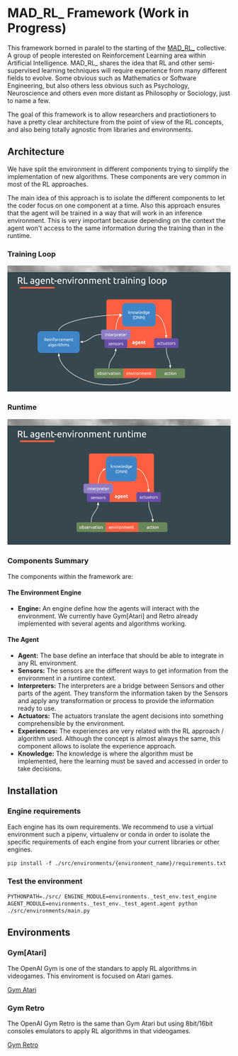MAD_RL_ Framework (Work in Progress)
===

This framework borned in paralel to the starting of the [MAD_RL_](https://www.meetup.com/MAD_RL/) collective. A group of people interested on Reinforcement Learning area within Artificial Intelligence. MAD_RL_ shares the idea that RL and other semi-supervised learning techniques will require experience from many different fields to evolve. Some obvious such as Mathematics or Software Engineering, but also others less obvious such as Psychology, Neuroscience and others even more distant as Philosophy or Sociology, just to name a few.

The goal of this framework is to allow researchers and practiotioners to have a pretty clear architecture from the point of view of the RL concepts, and also being totally agnostic from libraries and environments.

## Architecture

We have split the environment in different components trying to simplify the implementation of new algorithms. These components are very common in most of the RL approaches.

The main idea of this approach is to isolate the different components to let the coder focus on one component at a time. Also this approach ensures that the agent will be trained in a way that will work in an inference environment. This is very important because depending on the context the agent won't access to the same information during the training than in the runtime.

### Training Loop
![RL Agent Environment Training Loop](./images/mad_rl_scheme_training.png)

### Runtime
![RL Agent Environment Runtime](./images/mad_rl_scheme_runtime.png)


### Components Summary

The components within the framework are:

#### The Environment Engine
 * **Engine:** An engine define how the agents will interact with the environment. We currently have Gym[Atari] and Retro already implemented with several agents and algorithms working.

#### The Agent

 * **Agent:** The base define an interface that should be able to integrate in any RL environment.
 * **Sensors:** The sensors are the different ways to get information from the environment in a runtime context.
 * **Interpreters:** The interpreters are a bridge between Sensors and other parts of the agent. They transform the information taken by the Sensors and apply any transformation or process to provide the information ready to use.
 * **Actuators:** The actuators translate the agent decisions into something comprehensible by the environment.
 * **Experiences:** The experiences are very related with the RL approach / algorithm used. Although the concept is almost always the same, this component allows to isolate the experience approach.
 * **Knowledge:** The knowledge is where the algorithm must be implemented, here the learning must be saved and accessed in order to take decisions.

## Installation

### Engine requirements

Each engine has its own requirements. We recommend to use a virtual environment such a pipenv, virtualenv or conda in order to isolate the specific requirements of each engine from your current libraries or other engines.

```
pip install -f ./src/environments/{environment_name}/requirements.txt
```

### Test the environment

```
PYTHONPATH=./src/ ENGINE_MODULE=environments._test_env.test_engine AGENT_MODULE=environments._test_env._test_agent.agent python ./src/environments/main.py
```

## Environments

### Gym[Atari]

The OpenAI Gym is one of the standars to apply RL algorithms in videogames. This enviroment is focused on Atari games.

[Gym Atari](./src/environments/gym_atari/README.md)

### Gym Retro

The OpenAI Gym Retro is the same than Gym Atari but using 8bit/16bit consoles emulators to apply RL algorithms in that videogames.

[Gym Retro](./src/environments/gym_retro/README.md)
